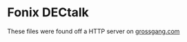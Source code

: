 # Fonix DECtalk
These files were found off a HTTP server on [grossgang.com](http://grossgang.com/tts/dectalk%20software%20and%20manual/Ad%202.zip)

